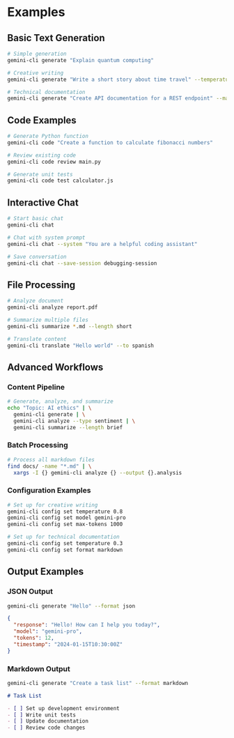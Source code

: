 # Examples

## Basic Text Generation

```bash
# Simple generation
gemini-cli generate "Explain quantum computing"

# Creative writing
gemini-cli generate "Write a short story about time travel" --temperature 0.9

# Technical documentation
gemini-cli generate "Create API documentation for a REST endpoint" --max-tokens 500
```

## Code Examples

```bash
# Generate Python function
gemini-cli code "Create a function to calculate fibonacci numbers"

# Review existing code
gemini-cli code review main.py

# Generate unit tests
gemini-cli code test calculator.js
```

## Interactive Chat

```bash
# Start basic chat
gemini-cli chat

# Chat with system prompt
gemini-cli chat --system "You are a helpful coding assistant"

# Save conversation
gemini-cli chat --save-session debugging-session
```

## File Processing

```bash
# Analyze document
gemini-cli analyze report.pdf

# Summarize multiple files
gemini-cli summarize *.md --length short

# Translate content
gemini-cli translate "Hello world" --to spanish
```

## Advanced Workflows

### Content Pipeline

```bash
# Generate, analyze, and summarize
echo "Topic: AI ethics" | \
  gemini-cli generate | \
  gemini-cli analyze --type sentiment | \
  gemini-cli summarize --length brief
```

### Batch Processing

```bash
# Process all markdown files
find docs/ -name "*.md" | \
  xargs -I {} gemini-cli analyze {} --output {}.analysis
```

### Configuration Examples

```bash
# Set up for creative writing
gemini-cli config set temperature 0.8
gemini-cli config set model gemini-pro
gemini-cli config set max-tokens 1000

# Set up for technical documentation
gemini-cli config set temperature 0.3
gemini-cli config set format markdown
```

## Output Examples

### JSON Output

```bash
gemini-cli generate "Hello" --format json
```

```json
{
  "response": "Hello! How can I help you today?",
  "model": "gemini-pro",
  "tokens": 12,
  "timestamp": "2024-01-15T10:30:00Z"
}
```

### Markdown Output

```bash
gemini-cli generate "Create a task list" --format markdown
```

```markdown
# Task List

- [ ] Set up development environment
- [ ] Write unit tests
- [ ] Update documentation
- [ ] Review code changes
```
